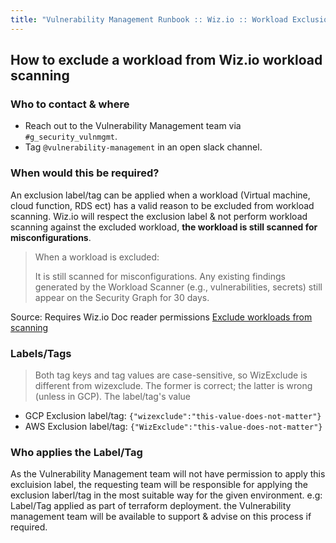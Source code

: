 ```yaml
---
title: "Vulnerability Management Runbook :: Wiz.io :: Workload Exclusion label/tag"
---
```


## How to exclude a workload from Wiz.io workload scanning

### Who to contact & where

- Reach out to the Vulnerability Management team via `#g_security_vulnmgmt`.
- Tag `@vulnerability-management` in an open slack channel.

### When would this be required?

An exclusion label/tag can be applied when a workload (Virtual machine, cloud function, RDS ect) has a valid reason to be excluded from workload scanning. Wiz.io will respect the exclusion label & not perform workload scanning against the excluded workload, **the workload is still scanned for misconfigurations**.

>When a workload is excluded:
>
>It is still scanned for misconfigurations.
>Any existing findings generated by the Workload Scanner (e.g., vulnerabilities, secrets) still appear on the Security Graph for 30 days.

Source: Requires Wiz.io Doc reader permissions [Exclude workloads from scanning](https://docs.wiz.io/wiz-docs/docs/workload-scanner-settings#exclude-workloads-from-scanning)

### Labels/Tags

>Both tag keys and tag values are case-sensitive, so WizExclude is different from wizexclude. The former is correct; the latter is wrong (unless in GCP).
>The label/tag's value

- GCP Exclusion label/tag: `{"wizexclude":"this-value-does-not-matter"}`
- AWS Exclusion label/tag: `{"WizExclude":"this-value-does-not-matter"}`

### Who applies the Label/Tag

As the Vulnerability Management team will not have permission to apply this excluision label, the requesting team will be responsible for applying the exclusion laberl/tag in the most suitable way for the given environment. e.g: Label/Tag applied as part of terraform deployment. the Vulnerability management team will be available to support & advise on this process if required.
